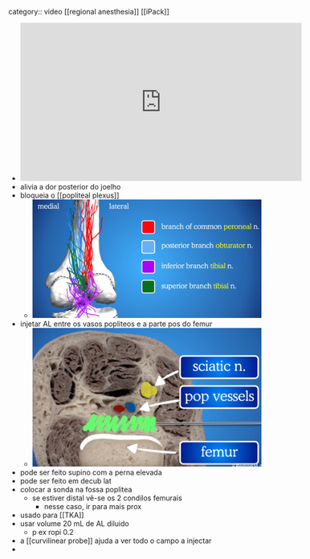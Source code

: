 category:: video [[regional anesthesia]] [[iPack]]

- <iframe width="560" height="315" src="https://www.youtube.com/embed/k3JHNIlW9u4?si=hi9-H0mkH9rxfAQt" title="YouTube video player" frameborder="0" allow="accelerometer; autoplay; clipboard-write; encrypted-media; gyroscope; picture-in-picture; web-share" allowfullscreen></iframe>
- alivia a dor posterior do joelho
- bloqueia o [[popliteal plexus]]
	- ![image.png](../assets/image_1707208747652_0.png)
- injetar AL entre os vasos popliteos e a parte pos do femur
	- ![image.png](../assets/image_1707209181302_0.png)
- pode ser feito supino com a perna elevada
- pode ser feito em decub lat
- colocar a sonda na fossa poplitea
	- se estiver distal vê-se os 2 condilos femurais
		- nesse caso, ir para mais prox
- usado para [[TKA]]
- usar volume 20 mL de AL diluido
	- p ex ropi 0.2
- a [[curvilinear probe]] ajuda a ver todo o campo a injectar
-